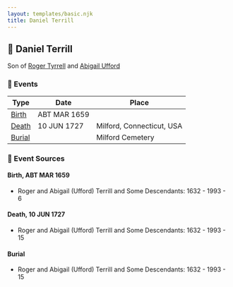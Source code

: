 ```yaml
---
layout: templates/basic.njk
title: Daniel Terrill
---
```

## 🔵 Daniel Terrill

Son of [Roger Tyrrell](/people/2/2108514) and [Abigail Ufford](/people/9/99473444)

### 📆 Events

Type | Date | Place
------ | ------ | ------
[Birth](#event-event-2) | ABT MAR 1659 |
[Death](#event-event-3) | 10 JUN 1727 | Milford, Connecticut, USA
[Burial](#event-event-4) |  | Milford Cemetery

### 📰 Event Sources

#### <a id="event-event-2"></a> Birth, ABT MAR 1659
* Roger and Abigail (Ufford) Terrill and Some Descendants: 1632 - 1993  - 6

#### <a id="event-event-3"></a> Death, 10 JUN 1727
* Roger and Abigail (Ufford) Terrill and Some Descendants: 1632 - 1993  - 15

#### <a id="event-event-4"></a> Burial
* Roger and Abigail (Ufford) Terrill and Some Descendants: 1632 - 1993  - 15